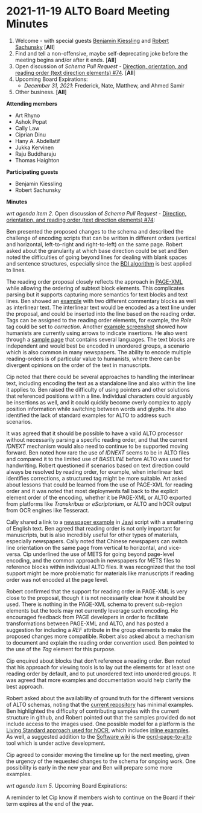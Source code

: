 # 2021-11-19 ALTO Board Meeting Minutes
1. Welcome - with special guests [Benjamin Kiessling](https://github.com/mittagessen) and [Robert Sachunsky](https://github.com/bertsky) [**All**]
2. Find and tell a non-offensive, maybe self-deprecating joke before the meeting begins and/or after it ends. [**All**]
3. Open discussion of _Schema Pull Request_ - [Direction, orientation, and reading order (text direction elements) #74](https://github.com/altoxml/schema/pull/74). [**All**]
4. Upcoming Board Expirations:
   * _December 31, 2021_: Frederick, Nate, Matthew, and Ahmed Samir
5. Other business. [**All**]

**Attending members**
* Art Rhyno
* Ashok Popat
* Cally Law
* Ciprian Dinu
* Hany A. Abdellatif
* Jukka Kervinen
* Raju Buddharaju
* Thomas Haighton

**Participating guests**
* Benjamin Kiessling
* Robert Sachunsky

 **Minutes**

_wrt agenda item 2_. Open discussion of _Schema Pull Request_ - [Direction, orientation, and reading order (text direction elements) #74](https://github.com/altoxml/schema/pull/74):

Ben presented the proposed changes to the schema and described the challenge of encoding scripts that can be written in different orders (vertical and horizontal, left-to-right and right-to-left) on the same page. Robert asked about the granularity at which base direction could be set and Ben noted the difficulties of going beyond lines for dealing with blank spaces and sentence structures, especially since the [BDI algorithm](https://unicode.org/reports/tr9/) is best applied to lines.

The reading order proposal closely reflects the approach in [PAGE-XML](https://github.com/PRImA-Research-Lab/PAGE-XML) while allowing the ordering of subtext block elements. This complicates parsing but it supports capturing more semantics for text blocks and text lines. Ben showed an [example](https://msia.escriptorium.fr/media/documents/955/PGPID_952_MS-TS-00013-J-00014-00013-000-00001.jpg) with two different commentary blocks as well as interlinear text. The interlinear text would be encoded as a text line under the proposal, and could be inserted into the line based on the reading order. Tags can be assigned to the reading order elements, for example, the _Role_ tag could be set to _correction_. Another [example screenshot](https://files.gitter.im/608fd2096da03739847ba370/bsqf/image.png) showed how humanists are currently using arrows to indicate insertions. He also went through a [sample page](https://upload.wikimedia.org/wikipedia/commons/5/52/Complutensian_Polyglot_Bible_-_Genesis_1.1.png) that contains several languages. The text blocks are independent and would best be encoded in unordered groups, a scenario which is also common in many newspapers. The ability to encode multiple reading-orders is of particular value to humanists, where there can be divergent opinions on the order of the text in manuscripts.

Cip noted that there could be several approaches to handling the interlinear text, including encoding the text as a standalone line and also within the line it applies to. Ben raised the difficulty of using pointers and other solutions that referenced positions within a line. Individual characters could arguably be insertions as well, and it could quickly become overly complex to apply position information while switching between words and glyphs. He also identified the lack of standard examples for ALTO to address such scenarios. 

It was agreed that it should be possible to have a valid ALTO processor without  necessarily parsing a specific reading order, and that the current _IDNEXT_ mechanism would also need to continue to be supported moving forward. Ben noted how rare the use of _IDNEXT_ seems to be in ALTO files and compared it to the limited use of _BASELINE_ before ALTO was used for handwriting. Robert questioned if scenarios based on text direction could always be resolved by reading order, for example, when interlinear text identifies corrections, a structured tag might be more suitable. Art asked about lessons that could be learned from the use of PAGE-XML for reading order and it was noted that most deployments fall back to the explicit element order of the encoding, whether it be PAGE-XML or ALTO exported from platforms like _Transkribus_ or _eScriptorium_, or ALTO and hOCR output from OCR engines like Tesseract. 

Cally shared a link to a [newspaper example](https://www.nas.gov.sg/citizenarchivist/Newspaper/Transcribe?itemId=50730&collectionId=194) in [Jawi](https://en.wikipedia.org/wiki/Jawi_alphabet) script with a smattering of English text. Ben agreed that reading order is not only important for manuscripts, but is also incredibly useful for other types of materials, especially newspapers. Cally noted that Chinese newspapers can switch line orientation on the same page from vertical to horizontal, and vice-versa. Cip underlined the use of METS for going beyond page-level encoding, and the common approach in newspapers for METS files to reference blocks within individual ALTO files. It was recognized that the tool support might be more problematic for materials like manuscripts if reading order was not encoded at the page level.

Robert confirmed that the support for reading order in PAGE-XML is very close to the proposal, though it is not necessarily clear how it should be used. There is nothing in the PAGE-XML schema to prevent sub-region elements but the tools may not currently leverage such encoding. He encouraged feedback from PAGE developers in order to facilitate transformations between PAGE-XML and ALTO, and has posted a suggestion for including a _REF_ attribute in the group elements to make the proposed changes more compatible. Robert also asked about a mechanism to document and explain the reading order convention used. Ben pointed to the use of the _Tag_ element for this purpose.

Cip enquired about blocks that don’t reference a reading order. Ben noted that his approach for viewing tools is to lay out the elements for at least one reading order by default, and to put unordered text into unordered groups. It was agreed that more examples and documentation would help clarify the best approach. 

Robert asked about the availability of ground truth for the different versions of ALTO schemas, noting that the [current repository](https://github.com/altoxml/reference_samples) has minimal examples. Ben highlighted the difficulty of contributing samples with the current structure in github, and Robert pointed out that the samples provided do not include access to the images used. One possible model for a platform is the [Living Standard approach used for hOCR](http://kba.cloud/hocr-spec/1.2/), which includes [inline examples](http://kba.cloud/hocr-spec/1.2/#baseline). As well, a suggested addition to the [Software wiki](https://github.com/altoxml/documentation/wiki/Software) is the [ocrd-page-to-alto](https://github.com/kba/page-to-alto) tool which is under active development. 

Cip agreed to consider moving the timeline up for the next meeting, given the urgency of the requested changes to the schema for ongoing work. One possibility is early in the new year and Ben will prepare some more examples. 

_wrt agenda item 5_. Upcoming Board Expirations:

A reminder to let Cip know if members wish to continue on the Board if their term expires at the end of the year.

